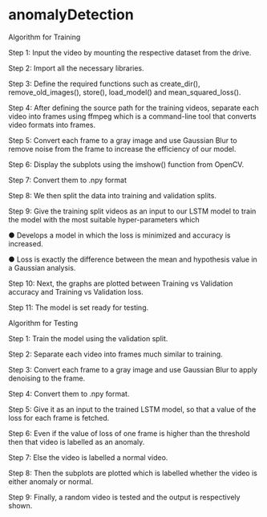 # anomalyDetection
Algorithm for Training

Step 1: Input the video by mounting the respective dataset from the drive.

Step 2: Import all the necessary libraries.

Step 3: Define the required functions such as create_dir(), remove_old_images(), store(), load_model() and mean_squared_loss().

Step 4:  After defining the source path for the training videos, separate each video into frames using ffmpeg which is a command-line tool that converts video formats into frames.

Step 5: Convert each frame to a gray image and use Gaussian Blur to remove noise from the frame to increase the efficiency of our model.

Step 6: Display the subplots using the imshow() function from OpenCV.

Step 7: Convert them to .npy format 

Step 8: We then split the data into training and validation splits.

Step 9:  Give the training split videos as an input to our LSTM model to train the model with the most suitable hyper-parameters which

●	Develops a model in which the loss is minimized and accuracy is increased.

●	Loss is exactly the difference between the mean and hypothesis value in a Gaussian analysis.

Step 10: Next, the graphs are plotted between Training vs Validation accuracy and Training vs Validation loss.

Step 11: The model is set ready for testing.

Algorithm for Testing

Step 1: Train the model using the validation split.

Step 2: Separate each video into frames much similar to training.

Step 3: Convert each frame to a gray image and use Gaussian Blur to apply denoising to the frame.

Step 4: Convert them to .npy format.

Step 5: Give it as an input to the trained LSTM model, so that a value of the loss for each frame is fetched.

Step 6: Even if the value of loss of one frame is higher than the threshold then that video is labelled as an anomaly.

Step 7: Else the video is labelled a normal video.

Step 8: Then the subplots are plotted which is labelled whether the video is either anomaly or normal.

Step 9: Finally, a random video is tested and the output is respectively shown.

